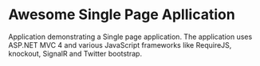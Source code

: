 Awesome Single Page Apllication
===============================

Application demonstrating a Single page application. The application uses ASP.NET MVC 4 and various JavaScript frameworks like RequireJS, knockout, SignalR and Twitter bootstrap.


